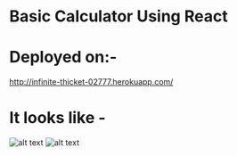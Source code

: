 # Basic Calculator Using React
# Deployed on:-
http://infinite-thicket-02777.herokuapp.com/
# It looks like -

![alt text](https://user-images.githubusercontent.com/58571739/96352040-f0480280-10dd-11eb-9747-e63324a81a9d.png)
![alt text](https://user-images.githubusercontent.com/58571739/96352052-0950b380-10de-11eb-9f2a-032b646ada06.png)

